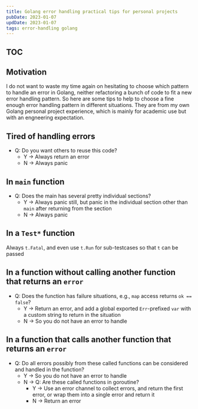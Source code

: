 ```yaml
---
title: Golang error handling practical tips for personal projects
pubDate: 2023-01-07
updDate: 2023-01-07
tags: error-handling golang
---
```


<!-- Copyright (C) 2023 myl7 -->
<!-- SPDX-License-Identifier: CC-BY-SA-4.0 -->

## TOC

## Motivation

I do not want to waste my time again on hesitating to choose which pattern to handle an error in Golang, neither refactoring a bunch of code to fit a new error handling pattern.
So here are some tips to help to choose a fine enough error handling pattern in different situations.
They are from my own Golang personal project experience, which is mainly for academic use but with an engneering expectation.

## Tired of handling errors

- Q: Do you want others to reuse this code?
  - Y -> Always return an error
  - N -> Always panic

## In `main` function

- Q: Does the main has several pretty individual sections?
  - Y -> Always panic still, but panic in the individual section other than `main` after returning from the section
  - N -> Always panic

## In a `Test*` function

Always `t.Fatal`, and even use `t.Run` for sub-testcases so that `t` can be passed

## In a function without calling another function that returns an `error`

- Q: Does the function has failure situations, e.g., `map` access returns `ok == false`?
  - Y -> Return an error, and add a global exported `Err`-prefixed `var` with a custom string to return in the situation
  - N -> So you do not have an error to handle

## In a function that calls another function that returns an `error`

- Q: Do all errors possibly from these called functions can be considered and handled in the function?
  - Y -> So you do not have an error to handle
  - N -> Q: Are these called functions in goroutine?
    - Y -> Use an error channel to collect errors, and return the first error, or wrap them into a single error and return it
    - N -> Return an error
